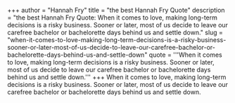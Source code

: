 +++
author = "Hannah Fry"
title = "the best Hannah Fry Quote"
description = "the best Hannah Fry Quote: When it comes to love, making long-term decisions is a risky business. Sooner or later, most of us decide to leave our carefree bachelor or bachelorette days behind us and settle down."
slug = "when-it-comes-to-love-making-long-term-decisions-is-a-risky-business-sooner-or-later-most-of-us-decide-to-leave-our-carefree-bachelor-or-bachelorette-days-behind-us-and-settle-down"
quote = '''When it comes to love, making long-term decisions is a risky business. Sooner or later, most of us decide to leave our carefree bachelor or bachelorette days behind us and settle down.'''
+++
When it comes to love, making long-term decisions is a risky business. Sooner or later, most of us decide to leave our carefree bachelor or bachelorette days behind us and settle down.
